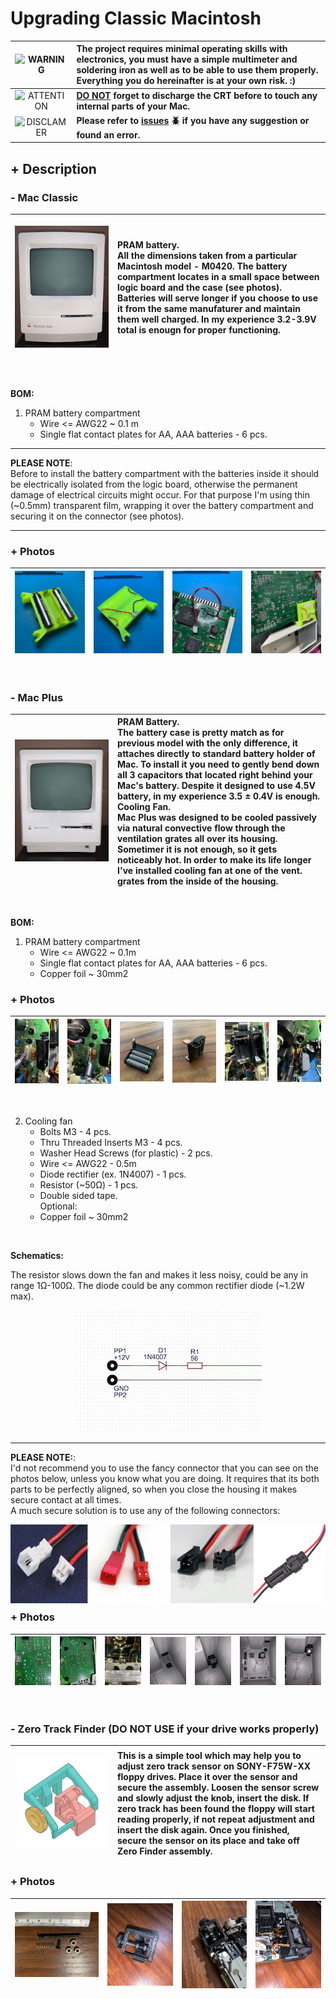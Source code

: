 # Upgrading Classic Macintosh
|![WARNING](https://friconix.com/png/fi-ensuxs-warning-solid.png) |The project requires minimal operating skills with electronics, you must have a simple multimeter and soldering iron as well as to be able to use them properly. Everything you do hereinafter is at your own risk. :) |
|:---:|:---|
|![ATTENTION](https://friconix.com/png/fi-owpdxs-plug-alt.png)| **<u>DO NOT</u> forget to discharge the CRT before to touch any internal parts of your Mac.** |
|![DISCLAMER](https://friconix.com/png/fi-cnsuxs-question-mark.png) | **Please refer to [issues](https://github.com/way5/mac-classic-pram-battery-bay/issues) :beetle: if you have any suggestion or found an error.**|


## **+ Description**

### **- Mac Classic**

| <p style="width:150px;text-align:center;"><img alt="Mac Classic" src="./.IMG/M420.jpg" width="150" /></p>|PRAM battery.<br/>All the dimensions taken from a particular Macintosh model - M0420. The battery compartment locates in a small space between logic board and the case (see photos).<br/>Batteries will serve longer if you choose to use it from the same manufaturer and maintain them well charged. In my experience 3.2-3.9V total is enougn for proper functioning.|
|:---:|:---|

<br/>

**BOM:**

1. PRAM battery compartment
   - Wire <= AWG22 ~ 0.1 m
   - Single flat contact plates for AA, AAA batteries - 6 pcs.

---

**PLEASE NOTE**: \
Before to install the battery compartment with the batteries inside it should be electrically isolated from the logic board, otherwise the permanent damage of electrical circuits might occur. For that purpose I'm using thin (~0.5mm) transparent film, wrapping it over the battery compartment and securing it on the connector (see photos).

---

### **+ Photos**

| ![top view](.IMG/P001.jpg) | ![bottom view](.IMG/P002.jpg) | ![logic board](.IMG/P003.jpg) | ![installation](.IMG/P004.jpg) |
|:---:|:---:|:---:|:---:|

</br>

### **- Mac Plus**

| <p style="width:150px;text-align:center;"><img alt="Mac Plus" src=".IMG/M01A.jpg" width="200"/></p> | PRAM Battery. <br/>The battery case is pretty match as for previous model with the only difference, it attaches directly to standard battery holder of Mac. To install it you need to gently bend down all 3 capacitors that located right behind your Mac's battery. Despite it designed to use 4.5V battery, in my experience 3.5 ± 0.4V is enough.  <br/>Cooling Fan. <br/>Mac Plus was designed to be cooled passively via natural convective flow through the ventilation grates all over its housing. Sometimer it is not enough, so it gets noticeably hot. In order to make its life longer I've installed cooling fan at one of the vent. grates from the inside of the housing. |
|:---:|:---|

<br/>

**BOM:**

1. PRAM battery compartment
   - Wire <= AWG22 ~ 0.1m
   - Single flat contact plates for AA, AAA batteries - 6 pcs.
   - Copper foil ~ 30mm2

### **+ Photos**

| ![PIC1](.IMG/P101.jpeg) | ![PIC2](.IMG/P102.jpeg) | ![PIC3](.IMG/P103.jpeg) | ![PIC4](.IMG/P104.jpeg) | ![PIC5](.IMG/P105.jpeg) | ![PIC6](.IMG/P106.jpeg) |
|:---:|:---:|:---:|:---:|:---:|:---:|

<br/>

2. Cooling fan
   - Bolts M3 - 4 pcs.
   - Thru Threaded Inserts M3 - 4 pcs.
   - Washer Head Screws (for plastic) - 2 pcs.
   - Wire <= AWG22 - 0.5m
   - Diode rectifier (ex. 1N4007) - 1 pcs.
   - Resistor (~50Ω) - 1 pcs.
   - Double sided tape.
<br/>Optional:
   - Copper foil ~ 30mm2

<br/>

**Schematics:**

The resistor slows down the fan and makes it less noisy, could be any in range 1Ω-100Ω. The diode could be any common rectifier diode (~1.2W max).

<p style="text-align:center;width:100%;"><img alt="Cooling fan connection" src=".IMG/C002.jpg"/></p>

---

**PLEASE NOTE:**: \
I'd not recommend you to use the fancy connector that you can see on the photos below, unless you know what you are doing. It requires that its both parts to be perfectly aligned, so when you close the housing it makes secure contact at all times.<br/>
A much secure solution is to use any of the following connectors:

<p style="text-align:center; height: 100px;"><img alt="connectors" src="./.IMG/C040.jpg" /></p>

---



### **+ Photos**

| ![PIC1](.IMG/P201.jpeg) | ![PIC2](.IMG/P202.jpeg) | ![PIC3](.IMG/P203.jpeg) | ![PIC4](.IMG/P204.jpeg) | ![PIC5](.IMG/P205.jpeg) | ![PIC6](.IMG/P206.jpeg) | ![PIC7](.IMG/P207.jpeg) |
|:---:|:---:|:---:|:---:|:---:|:---:|:---:|

<br/>

### **- Zero Track Finder (DO NOT USE if your drive works properly)**

| <p style="width:150px;text-align:center;"><img alt="Mac Plus" src=".IMG/P300.jpg" width="200"/></p> | This is a simple tool which may help you to adjust zero track sensor on SONY-F75W-XX floppy drives. Place it over the sensor and secure the assembly. Loosen the sensor screw and slowly adjust the knob, insert the disk. If zero track has been found the floppy will start reading properly, if not repeat adjustment and insert the disk again. Once you finished, secure the sensor on its place and take off Zero Finder assembly. |
|:---:|:---|

### **+ Photos**

| ![PIC1](.IMG/P304.jpg) | ![PIC2](.IMG/P301.jpg) | ![PIC3](.IMG/P302.jpg) | ![PIC4](.IMG/P303.jpg) |
|:---:|:---:|:---:|:---:|

<br/>